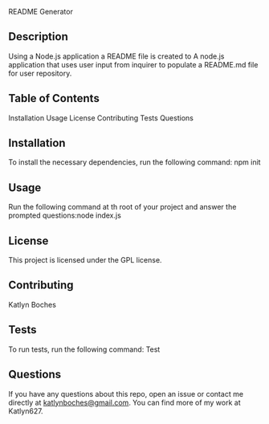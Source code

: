 README Generator

## Description
Using a Node.js application a README file is created to A node.js application that uses user input from inquirer to populate a README.md file for user repository.

## Table of Contents
Installation
Usage
License
Contributing
Tests
Questions

## Installation
To install the necessary dependencies, run the following command: npm init

## Usage
Run the following command at th root of your project and answer the prompted questions:node index.js

## License
This project is licensed under the GPL license.

## Contributing
Katlyn Boches

## Tests
To run tests, run the following command: Test

## Questions

If you have any questions about this repo, open an issue or contact me directly at katlynboches@gmail.com. You can find more of my work at Katlyn627.